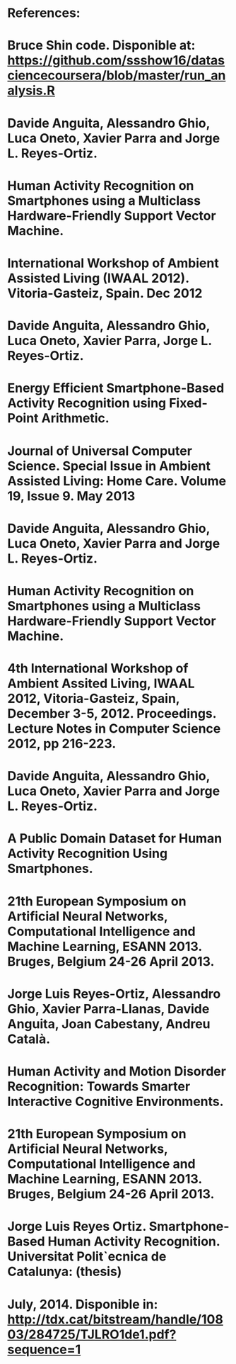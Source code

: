 # References:
#
# Bruce Shin code. Disponible at: https://github.com/ssshow16/datasciencecoursera/blob/master/run_analysis.R
#
# Davide Anguita, Alessandro Ghio, Luca Oneto, Xavier Parra and Jorge L. Reyes-Ortiz. 
# Human Activity Recognition on Smartphones using a Multiclass Hardware-Friendly Support Vector Machine. 
# International Workshop of Ambient Assisted Living (IWAAL 2012). Vitoria-Gasteiz, Spain. Dec 2012
#
# Davide Anguita, Alessandro Ghio, Luca Oneto, Xavier Parra, Jorge L. Reyes-Ortiz. 
# Energy Efficient Smartphone-Based Activity Recognition using Fixed-Point Arithmetic. 
# Journal of Universal Computer Science. Special Issue in Ambient Assisted Living: Home Care. Volume 19, Issue 9. May 2013
#
# Davide Anguita, Alessandro Ghio, Luca Oneto, Xavier Parra and Jorge L. Reyes-Ortiz. 
# Human Activity Recognition on Smartphones using a Multiclass Hardware-Friendly Support Vector Machine. 
# 4th International Workshop of Ambient Assited Living, IWAAL 2012, Vitoria-Gasteiz, Spain, December 3-5, 2012. Proceedings. Lecture Notes in Computer Science 2012, pp 216-223.
#
# Davide Anguita, Alessandro Ghio, Luca Oneto, Xavier Parra and Jorge L. Reyes-Ortiz. 
# A Public Domain Dataset for Human Activity Recognition Using Smartphones. 
# 21th European Symposium on Artificial Neural Networks, Computational Intelligence and Machine Learning, ESANN 2013. Bruges, Belgium 24-26 April 2013.
#
# Jorge Luis Reyes-Ortiz, Alessandro Ghio, Xavier Parra-Llanas, Davide Anguita, Joan Cabestany, Andreu Català. 
# Human Activity and Motion Disorder Recognition: Towards Smarter Interactive Cognitive Environments. 
# 21th European Symposium on Artificial Neural Networks, Computational Intelligence and Machine Learning, ESANN 2013. Bruges, Belgium 24-26 April 2013. 
#
# Jorge Luis Reyes Ortiz. Smartphone-Based Human Activity Recognition. Universitat Polit`ecnica de Catalunya: (thesis)
# July, 2014. Disponible in: http://tdx.cat/bitstream/handle/10803/284725/TJLRO1de1.pdf?sequence=1
#
